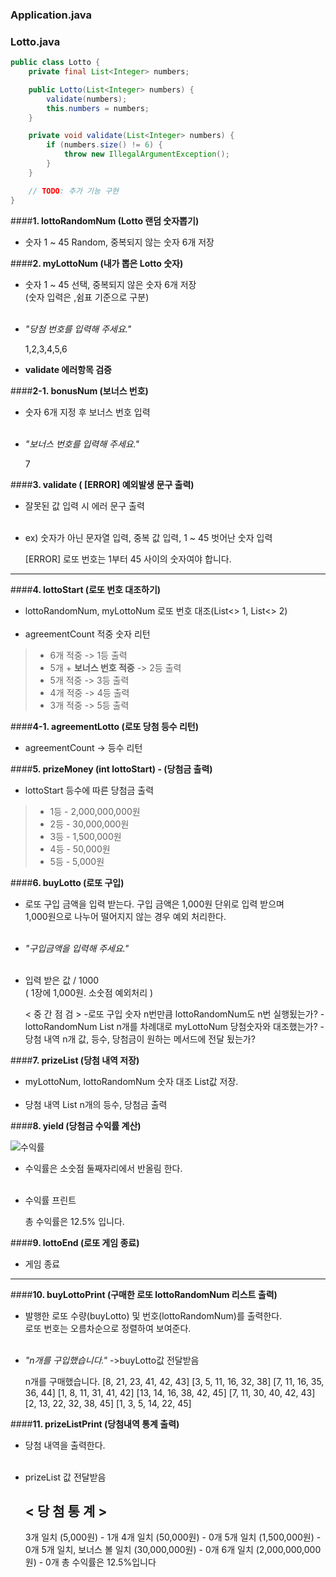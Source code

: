 ### Application.java


### Lotto.java
```java
public class Lotto {
    private final List<Integer> numbers;

    public Lotto(List<Integer> numbers) {
        validate(numbers);
        this.numbers = numbers;
    }

    private void validate(List<Integer> numbers) {
        if (numbers.size() != 6) {
            throw new IllegalArgumentException();
        }
    }

    // TODO: 추가 기능 구현
}
```
	
####__1. lottoRandomNum (Lotto 랜덤 숫자뽑기)__
	   
+ 숫자 1 ~ 45 Random, 중복되지 않는 숫자 6개 저장
	
####__2. myLottoNum (내가 뽑은 Lotto 숫자)__

+ 숫자 1 ~ 45 선택, 중복되지 않은 숫자 6개 저장
  <br/>(숫자 입력은 ,쉼표 기준으로 구분)
<br/><br/>
+ _"당첨 번호를 입력해 주세요."_ 
	
	1,2,3,4,5,6

+ **validate 에러항목 검증**

####__2-1. bonusNum (보너스 번호)__
+ 숫자 6개 지정 후 보너스 번호 입력 
 <br/><br/>
 
+ _"보너스 번호를 입력해 주세요."_

	7
 
####__3. validate ( [ERROR] 예외발생 문구 출력)__

+ 잘못된 값 입력 시 에러 문구 출력
<br/><br/>
+ ex) 숫자가 아닌 문자열 입력, 중복 값 입력, 1 ~ 45 벗어난 숫자 입력

	[ERROR] 로또 번호는 1부터 45 사이의 숫자여야 합니다.

---------------------------------------------------------------------------
####__4. lottoStart (로또 번호 대조하기)__

+ lottoRandomNum, myLottoNum 로또 번호 대조(List<> 1, List<> 2)
<br/><br/>
+ agreementCount 적중 숫자 리턴

> - 6개 적중 -> 1등 출력
> - 5개 + **보너스 번호 적중** -> 2등 출력
> - 5개 적중 -> 3등 출력
> - 4개 적중 -> 4등 출력
> - 3개 적중 -> 5등 출력

####__4-1. agreementLotto (로또 당첨 등수 리턴)__

+ agreementCount -> 등수 리턴

####__5. prizeMoney (int lottoStart) - (당첨금 출력)__

+ lottoStart 등수에 따른 당첨금 출력

> - 1등 - 2,000,000,000원
> - 2등 - 30,000,000원
> - 3등 - 1,500,000원
> - 4등 - 50,000원
> - 5등 - 5,000원

####__6. buyLotto (로또 구입)__

+ 로또 구입 금액을 입력 받는다. 구입 금액은 1,000원 단위로 입력 받으며<br/> 
1,000원으로 나누어 떨어지지 않는 경우 예외 처리한다.
<br/><br/>
+ _"구입금액을 입력해 주세요."_
<br/><br/>
+ 입력 받은 값 / 1000 
<br/>( 1장에 1,000원. 소숫점 예외처리 )
	
	< 중 간 점 검 >
	-로또 구입 숫자 n번만큼 lottoRandomNum도 n번 실행됬는가?
	-lottoRandomNum  List n개를 차례대로 myLottoNum 당첨숫자와 대조했는가?
	-당첨 내역 n개 값, 등수, 당첨금이 원하는 메서드에 전달 됬는가?

####__7. prizeList (당첨 내역 저장)__

+ myLottoNum, lottoRandomNum 숫자 대조 List값 저장.
<br/><br/>
+ 당첨 내역 List n개의 등수, 당첨금 출력

####__8. yield (당첨금 수익률 계산)__

![수익률](https://user-images.githubusercontent.com/106413731/201090898-3dfb018e-9df5-4fd3-a0fc-57a0b5d5fcb9.jpg)

+ 수익률은 소숫점 둘째자리에서 반올림 한다.
<br/><br/>
+ 수익률 프린트

	총 수익률은 12.5% 입니다.

####__9. lottoEnd (로또 게임 종료)__

+ 게임 종료

---------------------------------------------------------------------

####__10. buyLottoPrint (구매한 로또 lottoRandomNum 리스트 출력)__

+ 발행한 로또 수량(buyLotto) 및 번호(lottoRandomNum)를 출력한다.<br/> 
로또 번호는 오름차순으로 정렬하여 보여준다.
<br/><br/>
+ _"n개를 구입했습니다."_  ->buyLotto값 전달받음
	
	n개를 구매했습니다.
	[8, 21, 23, 41, 42, 43] 
	[3, 5, 11, 16, 32, 38] 
	[7, 11, 16, 35, 36, 44] 
	[1, 8, 11, 31, 41, 42] 
	[13, 14, 16, 38, 42, 45] 
	[7, 11, 30, 40, 42, 43] 
	[2, 13, 22, 32, 38, 45] 
	[1, 3, 5, 14, 22, 45]

####__11. prizeListPrint (당첨내역 통계 출력)__

+ 당첨 내역을 출력한다.
<br/><br/>
+ prizeList 값 전달받음

	< 당 첨  통 계 >
	---
	3개 일치 (5,000원) - 1개
	4개 일치 (50,000원) - 0개
	5개 일치 (1,500,000원) - 0개
	5개 일치, 보너스 볼 일치 (30,000,000원) - 0개
	6개 일치 (2,000,000,000원) - 0개
	총 수익률은 12.5%입니다
